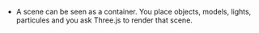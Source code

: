 - A scene can be seen as a container. You place objects, models, lights, particules and you ask Three.js to render that scene.
